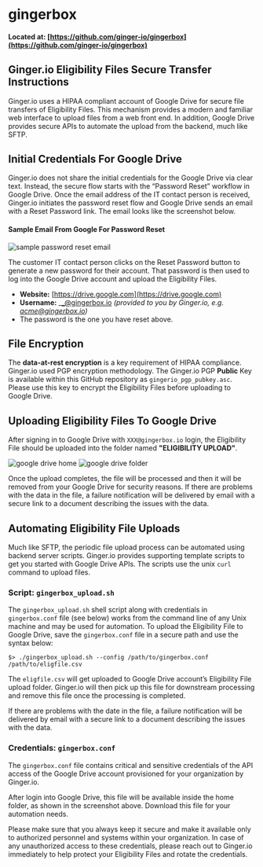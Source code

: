 # gingerbox

#### **Located at:** [https://github.com/ginger-io/gingerbox](https://github.com/ginger-io/gingerbox)

## Ginger.io Eligibility Files Secure Transfer Instructions

Ginger.io uses a HIPAA compliant account of Google Drive for secure file transfers of Eligibility Files. This mechanism provides a modern and familiar web interface to upload files from a web front end. In addition, Google Drive provides secure APIs to automate the upload from the backend, much like SFTP.

## Initial Credentials For Google Drive

Ginger.io does not share the initial credentials for the Google Drive via clear text. Instead, the secure flow starts with the “Password Reset” workflow in Google Drive. Once the email address of the IT contact person is received, Ginger.io initiates the password reset flow and Google Drive sends an email with a Reset Password link. The email looks like the screenshot below. 

#### Sample Email From Google For Password Reset
![sample password reset email](https://raw.githubusercontent.com/ginger-io/gingerbox/master/gingerbox-password-reset.png "sample password reset email")

The customer IT contact person clicks on the Reset Password button to generate a new password for their account. That password is then used to log into the Google Drive account and upload the Eligibility Files.

* **Website:** [https://drive.google.com](https://drive.google.com)
* **Username:** _<yourcompany>_@gingerbox.io _(provided to you by Ginger.io, e.g. acme@gingerbox.io)_
* The password is the one you have reset above.

## File Encryption

The **data-at-rest encryption** is a key requirement of HIPAA compliance. Ginger.io used PGP encryption methodology. The Ginger.io PGP **Public** Key is available within this GitHub repository as `gingerio_pgp_pubkey.asc`. Please use this key to encrypt the Eligibility Files before uploading to Google Drive.

## Uploading Eligibility Files To Google Drive

After signing in to Google Drive with `XXX@gingerbox.io` login, the Eligibility File should be uploaded into the folder named **"ELIGIBILITY UPLOAD"**.  

![google drive home](https://raw.githubusercontent.com/ginger-io/gingerbox/master/google-drive-home.png "google drive home")
![google drive folder](https://raw.githubusercontent.com/ginger-io/gingerbox/master/google-drive-folder.png "google drive folder")

Once the upload completes, the file will be processed and then it will be removed from your Google Drive for security reasons.  If there are problems with the data in the file, a failure notification will be delivered by email with a secure link to a document describing the issues with the data.

## Automating Eligibility File Uploads

Much like SFTP, the periodic file upload process can be automated using backend server scripts. Ginger.io provides supporting template scripts to get you started with Google Drive APIs. The scripts use the unix `curl` command to upload files. 

### Script: `gingerbox_upload.sh`
The `gingerbox_upload.sh` shell script along with credentials in `gingerbox.conf` file (see below) works from the command line of any Unix machine and may be used for automation.  To upload the Eligibility File to Google Drive, save the `gingerbox.conf` file in a secure path and use the syntax below:

```
$> ./gingerbox_upload.sh --config /path/to/gingerbox.conf /path/to/eligfile.csv 
```

The `eligfile.csv` will get uploaded to Google Drive account’s Eligibility File upload folder. Ginger.io will then pick up this file for downstream processing and remove this file once the processing is completed.

If there are problems with the date in the file, a failure notification will be delivered by email with a secure link to a document describing the issues with the data.

### Credentials: `gingerbox.conf`

The `gingerbox.conf` file contains critical and sensitive credentials of the API access of the Google Drive account provisioned for your organization by Ginger.io. 

After login into Google Drive, this file will be available inside the home folder, as shown in the screenshot above. Download this file for your automation needs.

Please make sure that you always keep it secure and make it available only to authorized personnel and systems within your organization. In case of any unauthorized access to these credentials, please reach out to Ginger.io immediately to help protect your Eligibility Files and rotate the credentials.
